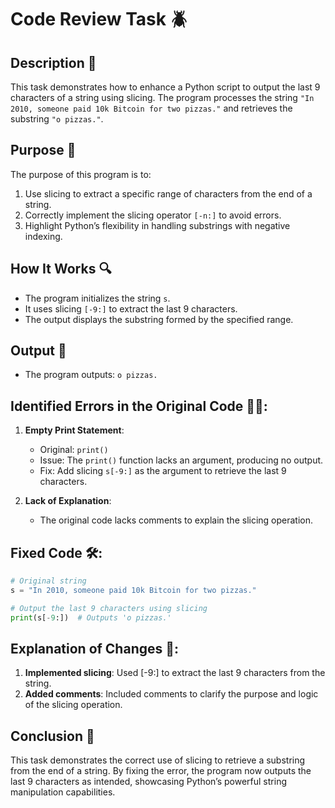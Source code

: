 # Code Review Task 🪲

## Description 📝

This task demonstrates how to enhance a Python script to output the last 9 characters of a string using slicing.
The program processes the string `"In 2010, someone paid 10k Bitcoin for two pizzas."` and retrieves the substring `"o pizzas."`.

## Purpose 🎯

The purpose of this program is to:

1. Use slicing to extract a specific range of characters from the end of a string.
2. Correctly implement the slicing operator `[-n:]` to avoid errors.
3. Highlight Python’s flexibility in handling substrings with negative indexing.

## How It Works 🔍

-   The program initializes the string `s`.
-   It uses slicing `[-9:]` to extract the last 9 characters.
-   The output displays the substring formed by the specified range.

## Output 📜

-   The program outputs: `o pizzas.`

## Identified Errors in the Original Code 🕵🏾:

1. **Empty Print Statement**:

    - Original: `print()`
    - Issue: The `print()` function lacks an argument, producing no output.
    - Fix: Add slicing `s[-9:]` as the argument to retrieve the last 9 characters.

2. **Lack of Explanation**:
    - The original code lacks comments to explain the slicing operation.

## Fixed Code 🛠:

```python
# Original string
s = "In 2010, someone paid 10k Bitcoin for two pizzas."

# Output the last 9 characters using slicing
print(s[-9:])  # Outputs 'o pizzas.'
```

## Explanation of Changes 🧾:

1. **Implemented slicing**: Used [-9:] to extract the last 9 characters from the string.
2. **Added comments**: Included comments to clarify the purpose and logic of the slicing operation.

## Conclusion 🚀

This task demonstrates the correct use of slicing to retrieve a substring from the end of a string.
By fixing the error, the program now outputs the last 9 characters as intended, showcasing Python’s powerful string manipulation capabilities.
